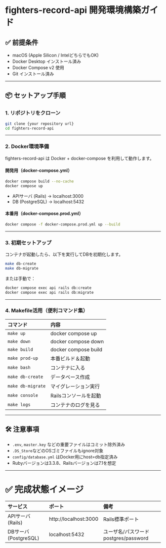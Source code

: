 # fighters-record-api 開発環境構築ガイド

## ✅ 前提条件

- macOS (Apple Silicon / IntelどちらでもOK)
- Docker Desktop インストール済み
- Docker Compose v2 使用
- Git インストール済み

---

## 📦 セットアップ手順

### 1. リポジトリをクローン

```bash
git clone {your repository url}
cd fighters-record-api
```

---

### 2. Docker環境準備

fighters-record-api は Docker + docker-compose を利用して動作します。

#### 開発用（docker-compose.yml）

```bash
docker compose build --no-cache
docker compose up
```

- APIサーバ (Rails) → localhost:3000
- DB (PostgreSQL) → localhost:5432

#### 本番用（docker-compose.prod.yml）

```bash
docker compose -f docker-compose.prod.yml up --build
```

---

### 3. 初期セットアップ

コンテナが起動したら、以下を実行してDBを初期化します。

```bash
make db-create
make db-migrate
```

または手動で：

```bash
docker compose exec api rails db:create
docker compose exec api rails db:migrate
```

---

### 4. Makefile活用（便利コマンド集）

| コマンド | 内容 |
|:--|:--|
| `make up` | docker compose up |
| `make down` | docker compose down |
| `make build` | docker compose build |
| `make prod-up` | 本番ビルド＆起動 |
| `make bash` | コンテナに入る |
| `make db-create` | データベース作成 |
| `make db-migrate` | マイグレーション実行 |
| `make console` | Railsコンソールを起動 |
| `make logs` | コンテナのログを見る |

---

## 🛠 注意事項

- `.env`, `master.key` などの重要ファイルはコミット除外済み
- `.DS_Store`などのOSゴミファイルもignore対象
- `config/database.yml` はDocker用にhost=db指定済み
- Rubyバージョンは3.3.8、Railsバージョンは7.1を想定

---

# ✅ 完成状態イメージ

| サービス | ポート | 備考 |
|:--|:--|:--|
| APIサーバ (Rails) | http://localhost:3000 | Rails標準ポート |
| DBサーバ (PostgreSQL) | localhost:5432 | ユーザ名/パスワード postgres/password |

